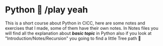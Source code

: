 # Python :boy: /play yeah
This is a short course about Python in CICC, here are some notes and exercises 
that I made, some of them have their own notes. In Notes files you will find all
the explanation about **_basic topic_** in Python also if you look at "Introduction/Notes/Recursion" you going to
find a little Tree path :seedling: